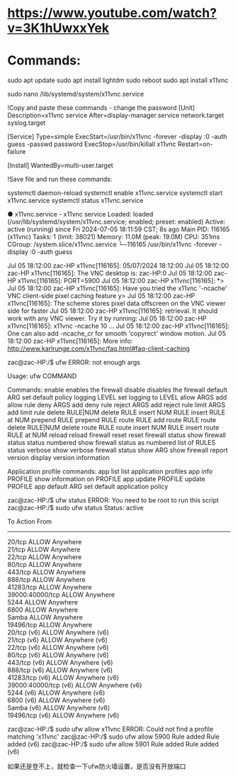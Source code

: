 https://www.youtube.com/watch?v=3K1hUwxxYek
================
Commands:
================
sudo apt update
sudo apt install lightdm
sudo reboot
sudo apt install x11vnc

sudo nano /lib/systemd/system/x11vnc.service

!Copy and paste these commands - change the password
[Unit]
Description=x11vnc service
After=display-manager.service network.target syslog.target

[Service]
Type=simple
ExecStart=/usr/bin/x11vnc -forever -display :0 -auth guess -passwd password
ExecStop=/usr/bin/killall x11vnc
Restart=on-failure

[Install]
WantedBy=multi-user.target

!Save file and run these commands:

systemctl daemon-reload
systemctl enable x11vnc.service
systemctl start x11vnc.service
systemctl status x11vnc.service

● x11vnc.service - x11vnc service
     Loaded: loaded (/usr/lib/systemd/system/x11vnc.service; enabled; preset: enabled)
     Active: active (running) since Fri 2024-07-05 18:11:59 CST; 8s ago
   Main PID: 116165 (x11vnc)
      Tasks: 1 (limit: 38021)
     Memory: 11.0M (peak: 19.0M)
        CPU: 351ms
     CGroup: /system.slice/x11vnc.service
             └─116165 /usr/bin/x11vnc -forever -display :0 -auth guess

Jul 05 18:12:00 zac-HP x11vnc[116165]: 05/07/2024 18:12:00
Jul 05 18:12:00 zac-HP x11vnc[116165]: The VNC desktop is:      zac-HP:0
Jul 05 18:12:00 zac-HP x11vnc[116165]: PORT=5900
Jul 05 18:12:00 zac-HP x11vnc[116165]: *>
Jul 05 18:12:00 zac-HP x11vnc[116165]: Have you tried the x11vnc '-ncache' VNC client-side pixel caching feature y>
Jul 05 18:12:00 zac-HP x11vnc[116165]: The scheme stores pixel data offscreen on the VNC viewer side for faster
Jul 05 18:12:00 zac-HP x11vnc[116165]: retrieval.  It should work with any VNC viewer.  Try it by running:
Jul 05 18:12:00 zac-HP x11vnc[116165]:     x11vnc -ncache 10 ...
Jul 05 18:12:00 zac-HP x11vnc[116165]: One can also add -ncache_cr for smooth 'copyrect' window motion.
Jul 05 18:12:00 zac-HP x11vnc[116165]: More info: http://www.karlrunge.com/x11vnc/faq.html#faq-client-caching

zac@zac-HP:/$ ufw
ERROR: not enough args

Usage: ufw COMMAND

Commands:
 enable                          enables the firewall
 disable                         disables the firewall
 default ARG                     set default policy
 logging LEVEL                   set logging to LEVEL
 allow ARGS                      add allow rule
 deny ARGS                       add deny rule
 reject ARGS                     add reject rule
 limit ARGS                      add limit rule
 delete RULE|NUM                 delete RULE
 insert NUM RULE                 insert RULE at NUM
 prepend RULE                    prepend RULE
 route RULE                      add route RULE
 route delete RULE|NUM           delete route RULE
 route insert NUM RULE           insert route RULE at NUM
 reload                          reload firewall
 reset                           reset firewall
 status                          show firewall status
 status numbered                 show firewall status as numbered list of RULES
 status verbose                  show verbose firewall status
 show ARG                        show firewall report
 version                         display version information

Application profile commands:
 app list                        list application profiles
 app info PROFILE                show information on PROFILE
 app update PROFILE              update PROFILE
 app default ARG                 set default application policy

zac@zac-HP:/$ ufw status
ERROR: You need to be root to run this script
zac@zac-HP:/$ sudo ufw status
Status: active

To                         Action      From
--                         ------      ----
20/tcp                     ALLOW       Anywhere                  
21/tcp                     ALLOW       Anywhere                  
22/tcp                     ALLOW       Anywhere                  
80/tcp                     ALLOW       Anywhere                  
443/tcp                    ALLOW       Anywhere                  
888/tcp                    ALLOW       Anywhere                  
41283/tcp                  ALLOW       Anywhere                  
39000:40000/tcp            ALLOW       Anywhere                  
5244                       ALLOW       Anywhere                  
6800                       ALLOW       Anywhere                  
Samba                      ALLOW       Anywhere                  
19496/tcp                  ALLOW       Anywhere                  
20/tcp (v6)                ALLOW       Anywhere (v6)             
21/tcp (v6)                ALLOW       Anywhere (v6)             
22/tcp (v6)                ALLOW       Anywhere (v6)             
80/tcp (v6)                ALLOW       Anywhere (v6)             
443/tcp (v6)               ALLOW       Anywhere (v6)             
888/tcp (v6)               ALLOW       Anywhere (v6)             
41283/tcp (v6)             ALLOW       Anywhere (v6)             
39000:40000/tcp (v6)       ALLOW       Anywhere (v6)             
5244 (v6)                  ALLOW       Anywhere (v6)             
6800 (v6)                  ALLOW       Anywhere (v6)             
Samba (v6)                 ALLOW       Anywhere (v6)             
19496/tcp (v6)             ALLOW       Anywhere (v6)             

zac@zac-HP:/$ sudo ufw allow x11vnc
ERROR: Could not find a profile matching 'x11vnc'
zac@zac-HP:/$ sudo ufw allow 5900
Rule added
Rule added (v6)
zac@zac-HP:/$ sudo ufw allow 5901
Rule added
Rule added (v6)

如果还是登不上，就检查一下ufw防火墙设置，是否没有开放端口
